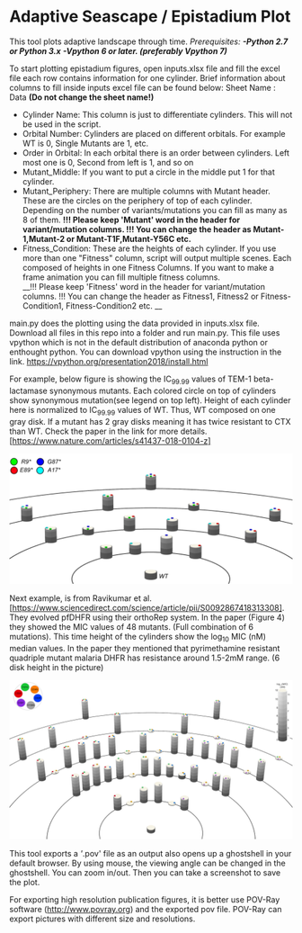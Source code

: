 # Adaptive Seascape / Epistadium Plot 
This tool plots adaptive landscape through time.
_Prerequisites:
__-Python 2.7 or Python 3.x__
__-Vpython 6 or later. (preferably Vpython 7)___

To start plotting epistadium figures, open inputs.xlsx file and fill the excel file each row contains information for one cylinder. Brief information about columns to fill inside inputs excel file can be found below:
Sheet Name : Data __(Do not change the sheet name!)__
- Cylinder Name: This column is just to differentiate cylinders. This will not be used in the script.
- Orbital Number: Cylinders are placed on different orbitals. For example WT is 0, Single Mutants are 1, etc. 
- Order in Orbital: In each orbital there is an order between cylinders. Left most one is 0, Second from left is 1, and so on
- Mutant_Middle: If you want to put a circle in the middle put 1 for that cylinder. 
- Mutant_Periphery: There are multiple columns with Mutant header. These are the circles on the periphery of top of each cylinder. Depending on the number of variants/mutations you can fill as many as 8 of them. 
__!!! Please keep 'Mutant' word in the header for variant/mutation columns. !!! You can change the header as Mutant-1,Mutant-2 or Mutant-T1F,Mutant-Y56C etc.__
- Fitness_Condition: These are the heights of each cylinder. If you use more than one "Fitness" column, script will output multiple scenes. Each composed of heights in one Fitness Columns. If you want to make a frame animation you can fill multiple fitness columns.  
__!!! Please keep 'Fitness' word in the header for variant/mutation columns. !!! You can change the header as Fitness1, Fitness2 or Fitness-Condition1, Fitness-Condition2 etc. __

main.py does the plotting using the data provided in inputs.xlsx file. Download all files in this repo into a folder and run main.py. This file uses vpython which is not in the default distribution of anaconda python or enthought python. You can download vpython using the instruction in the link. https://vpython.org/presentation2018/install.html

For example, below figure is showing the IC<sub>99.99</sub> values of TEM-1 beta-lactamase synonymous mutants. Each colored circle on top of cylinders show synonymous mutation(see legend on top left). Height of each cylinder here is normalized to IC<sub>99.99</sub> values of WT. Thus, WT composed on one gray disk. If a mutant has 2 gray disks meaning it has twice resistant to CTX than WT. Check the paper in the link for more details. [https://www.nature.com/articles/s41437-018-0104-z]


![alt text](2019-01-16-11-56-50-JAGMdeVisser-2018-Heredity.png)


Next example, is from Ravikumar et al.[https://www.sciencedirect.com/science/article/pii/S0092867418313308]. They evolved pfDHFR using their orthoRep system. In the paper (Figure 4) they showed the MIC values of 48 mutants. (Full combination of 6 mutations). This time height of the cylinders show the log<sub>10</sub> MIC (nM) median values. In the paper they mentioned that pyrimethamine resistant quadriple mutant malaria DHFR has resistance around 1.5-2mM range. (6 disk height in the picture)   

![alt text](Figure4-BrightColors.png)


This tool exports a *'*.pov' file as an output also opens up a ghostshell in your default browser. By using mouse, the viewing angle can be changed in the ghostshell. You can zoom in/out. Then you can take a screenshot to save the plot. 

For exporting high resolution publication figures, it is better use POV-Ray software (http://www.povray.org) and the exported pov file. POV-Ray can export pictures with different size and resolutions. 
